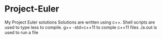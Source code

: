 # Project-Euler
My Project Euler solutions
Solutions are written using c++.
Shell scripts are used to type less to compile.
g++ -std=c++11 to comple c++11 files
./a.out is used to run a file
